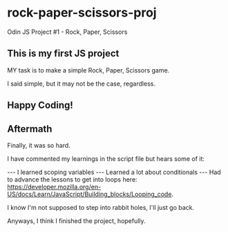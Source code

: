 # rock-paper-scissors-proj
Odin JS Project #1 - Rock, Paper, Scissors


## This is my first JS project

MY task is to make a simple Rock, Paper, Scissors game.

I said simple, but it may not be the case, regardless.

## Happy Coding!

## Aftermath

Finally, it was so hard.

I have commented my learnings in the script file but hears some of it:

--- I learned scoping variables
--- Learned a lot about conditionals 
--- Had to advance the lessons to get into loops here: https://developer.mozilla.org/en-US/docs/Learn/JavaScript/Building_blocks/Looping_code.

I know I'm not supposed to step into rabbit holes, I'll just go back.

Anyways, I think I finished the project, hopefully.
